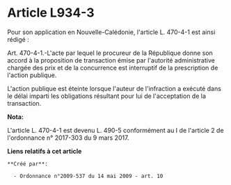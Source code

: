 # Article L934-3

Pour son application en Nouvelle-Calédonie, l'article L. 470-4-1 est ainsi rédigé : 

Art. 470-4-1.-L'acte par lequel le procureur de la République donne son accord à la proposition de transaction émise par
l'autorité administrative chargée des prix et de la concurrence est interruptif de la prescription de l'action publique. 

L'action publique est éteinte lorsque l'auteur de l'infraction a exécuté dans le délai imparti les obligations résultant pour
lui de l'acceptation de la transaction.

**Nota:**

L'article L. 470-4-1 est devenu L. 490-5 conformément au I de l'article 2 de l'ordonnance n° 2017-303 du 9 mars 2017.

**Liens relatifs à cet article**

	**Créé par**:

	  - Ordonnance n°2009-537 du 14 mai 2009 - art. 10
